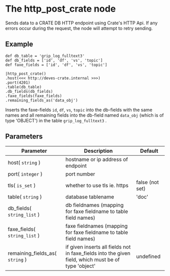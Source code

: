 The http_post_crate node
=====================

Sends data to a CRATE DB HTTP endpoint using Crate's HTTP Api.
If any errors occur during the request, the node will attempt to retry sending.



Example
-------
```dfs  
def db_table = 'grip_log_fulltext3'
def db_fields = ['id', 'df', 'vs', 'topic']
def faxe_fields = ['id', 'df', 'vs', 'topic']

|http_post_crate()
.host(<<< http://deves-crate.internal >>>)
.port(4201) 
.table(db_table)
.db_fields(db_fields)
.faxe_fields(faxe_fields)
.remaining_fields_as('data_obj')

```

Inserts the faxe-fields `id`, `df`, `vs`, `topic` into the db-fields with the same names and all remaining fields into
the db-field named `data_obj` (which is of type 'OBJECT') in the table `grip_log_fulltext3` .


Parameters
----------

Parameter     | Description | Default 
--------------|-------------|--------- 
host( `string` )| hostname or ip address of endpoint |
port( `integer` )|port number|
tls( `is_set` ) | whether to use tls ie. https | false (not set)
table( `string` )| database tablename | 'doc'
db_fields( `string_list` )|db fieldnames (mapping for faxe fieldname to table field names)|
faxe_fields( `string_list` )|faxe fieldnames (mapping for faxe fieldname to table field names)|
remaining_fields_as( `string` )| if given inserts all fields not in faxe_fields into the given field, which must be of type 'object'| undefined  

 